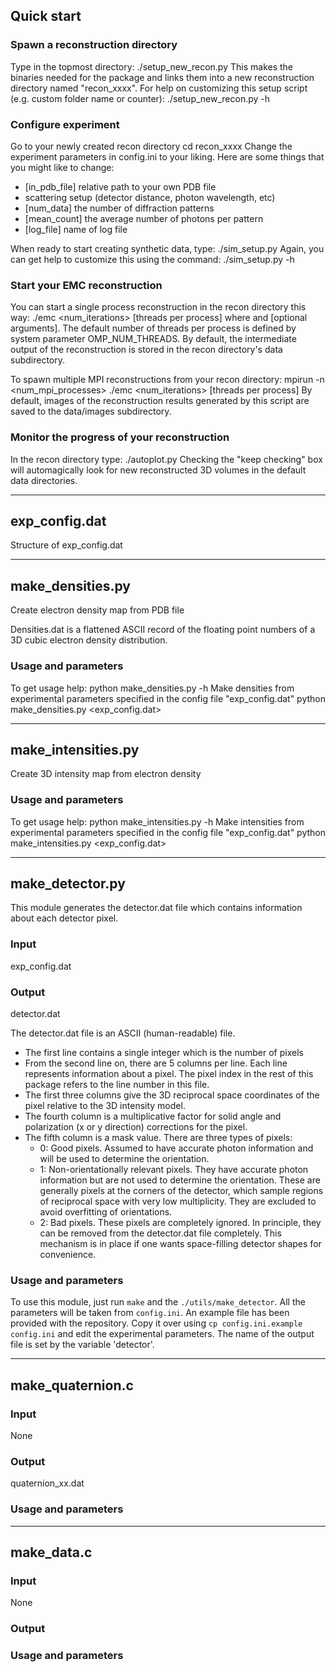 ## Quick start  
### Spawn a reconstruction directory
Type in the topmost directory:
	./setup_new_recon.py
This makes the binaries needed for the package and links them into a new reconstruction directory named "recon_xxxx". For help on customizing this setup script (e.g. custom folder name or counter):
	./setup_new_recon.py -h

### Configure experiment
Go to your newly created recon directory
	cd recon_xxxx
Change the experiment parameters in config.ini to your liking. 
Here are some things that you might like to change:
- [in_pdb_file] relative path to your own PDB file
- scattering setup (detector distance, photon wavelength, etc)
- [num_data] the number of diffraction patterns
- [mean_count] the average number of photons per pattern
- [log_file] name of log file

When ready to start creating synthetic data, type:
	./sim_setup.py
Again, you can get help to customize this using the command:
	./sim_setup.py -h

### Start your EMC reconstruction
You can start a single process reconstruction in the recon directory this way:
	./emc <num_iterations> <path to config file> [threads per process]
where <necessary arguments> and [optional arguments]. The default number of threads per process is defined by system parameter OMP_NUM_THREADS.
By default, the intermediate output of the reconstruction is stored in the recon directory's data subdirectory.

To spawn multiple MPI reconstructions from your recon directory:
	mpirun -n <num_mpi_processes> ./emc <num_iterations> <path to config file> [threads per process]
By default, images of the reconstruction results generated by this script are saved to the data/images subdirectory.

### Monitor the progress of your reconstruction 
In the recon directory type:
	./autoplot.py
Checking the "keep checking" box will automagically look for new reconstructed 3D volumes in the default data directories.

--------------------------------------------------------------------------------
## exp_config.dat
Structure of exp_config.dat

--------------------------------------------------------------------------------
## make_densities.py
Create electron density map from PDB file

Densities.dat is a flattened ASCII record of the floating point numbers of a 3D cubic electron density distribution. 

### Usage and parameters
To get usage help:
	python make_densities.py -h
Make densities from experimental parameters specified in the config file "exp_config.dat"
	python make_densities.py <exp_config.dat>

--------------------------------------------------------------------------------
## make_intensities.py 
Create 3D intensity map from electron density
### Usage and parameters
To get usage help:
	python make_intensities.py -h
Make intensities from experimental parameters specified in the config file "exp_config.dat"
	python make_intensities.py <exp_config.dat>

--------------------------------------------------------------------------------
## make_detector.py
This module generates the detector.dat file which contains information about
each detector pixel. 
### Input
exp_config.dat
### Output
detector.dat

The detector.dat file is an ASCII (human-readable) file.
 - The first line contains a single integer which is the number of pixels
 - From the second line on, there are 5 columns per line. Each line represents
   information about a pixel. The pixel index in the rest of this package
   refers to the line number in this file.
 - The first three columns give the 3D reciprocal space coordinates of the pixel
   relative to the 3D intensity model.
 - The fourth column is a multiplicative factor for solid angle and polarization (x or y direction) corrections for the pixel.
 - The fifth column is a mask value. There are three types of pixels:
 	- 0: Good pixels. Assumed to have accurate photon information and will be
	  used to determine the orientation.
	- 1: Non-orientationally relevant pixels. They have accurate photon
	  information but are not used to determine the orientation. These are
	  generally pixels at the corners of the detector, which sample regions of
	  reciprocal space with very low multiplicity. They are excluded to avoid
	  overfitting of orientations.
	- 2: Bad pixels. These pixels are completely ignored. In principle, they can
	  be removed from the detector.dat file completely. This mechanism is in
	  place if one wants space-filling detector shapes for convenience.

### Usage and parameters
To use this module, just run `make` and the `./utils/make_detector`. All the
parameters will be taken from `config.ini`. An example file has been provided
with the repository. Copy it over using `cp config.ini.example config.ini` and
edit the experimental parameters. The name of the output file is set by the
variable 'detector'.


--------------------------------------------------------------------------------
## make_quaternion.c
### Input
None
### Output
quaternion_xx.dat

### Usage and parameters


--------------------------------------------------------------------------------
## make_data.c
### Input
None
### Output

### Usage and parameters


